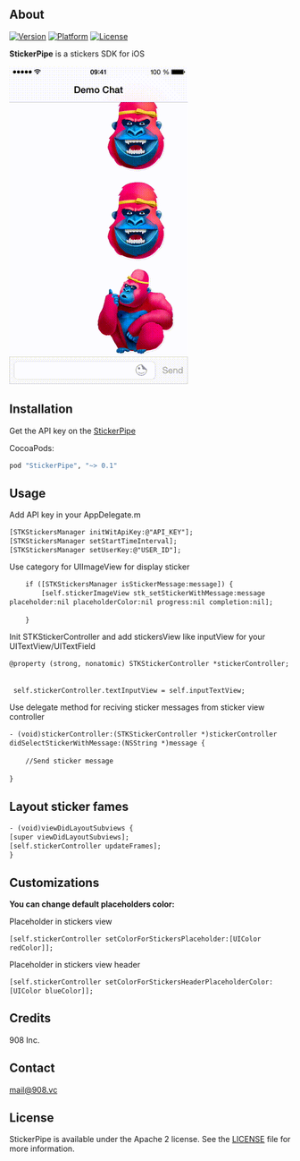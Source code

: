 ## About
[![Version](https://cocoapod-badges.herokuapp.com/v/StickerPipe/badge.png)](http://stickerpipe.com)
[![Platform](https://cocoapod-badges.herokuapp.com/p/StickerPipe/badge.png)](http://stickerpipe.com)
[![License](https://cocoapod-badges.herokuapp.com/l/StickerPipe/badge.(png|svg))](http://stickerpipe.com)

**StickerPipe** is a stickers SDK for iOS

![ios](ios.gif)

## Installation

Get the API key on the [StickerPipe](http://stickerpipe.com/)

CocoaPods:
```ruby
pod "StickerPipe", "~> 0.1"
```
## Usage

Add API key in your AppDelegate.m 

```objc
[STKStickersManager initWitApiKey:@"API_KEY"];
[STKStickersManager setStartTimeInterval];
[STKStickersManager setUserKey:@"USER_ID"];
```

Use category for UIImageView for display sticker

```objc
    if ([STKStickersManager isStickerMessage:message]) {
        [self.stickerImageView stk_setStickerWithMessage:message placeholder:nil placeholderColor:nil progress:nil completion:nil];
        
    }
```
Init STKStickerController and add stickersView like inputView for your UITextView/UITextField

```objc
@property (strong, nonatomic) STKStickerController *stickerController;


 self.stickerController.textInputView = self.inputTextView;
```
Use delegate method for reciving sticker messages from sticker view controller

```objc
- (void)stickerController:(STKStickerController *)stickerController didSelectStickerWithMessage:(NSString *)message {
    
    //Send sticker message
    
}
```
## Layout sticker fames 

```objc
- (void)viewDidLayoutSubviews {
[super viewDidLayoutSubviews];
[self.stickerController updateFrames];
}
```

## Сustomizations

**You can change default placeholders color:**


Placeholder in stickers view

```objc
[self.stickerController setColorForStickersPlaceholder:[UIColor redColor]];
```

Placeholder in stickers view header

```objc
[self.stickerController setColorForStickersHeaderPlaceholderColor:[UIColor blueColor]];
```

## Credits

908 Inc.

## Contact

mail@908.vc

## License

StickerPipe is available under the Apache 2 license. See the [LICENSE](LICENSE) file for more information.
